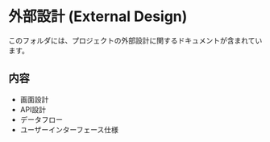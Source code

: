 # 外部設計 (External Design)

このフォルダには、プロジェクトの外部設計に関するドキュメントが含まれています。

## 内容

- 画面設計
- API設計
- データフロー
- ユーザーインターフェース仕様
